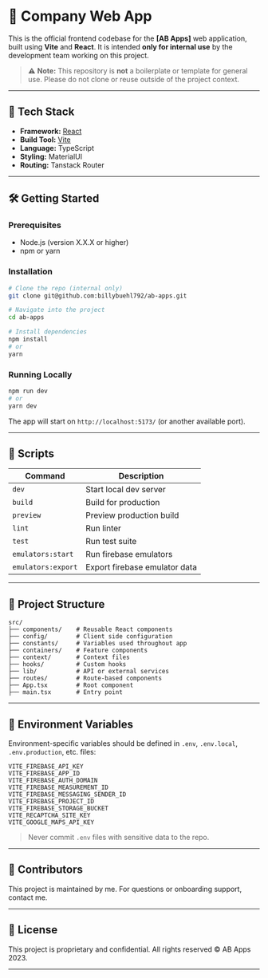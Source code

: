 # 🚀 Company Web App

This is the official frontend codebase for the **[AB Apps]** web application, built using **Vite** and **React**. It is intended **only for internal use** by the development team working on this project.

> ⚠️ **Note:** This repository is **not** a boilerplate or template for general use. Please do not clone or reuse outside of the project context.

---

## 🧱 Tech Stack

- **Framework:** [React](https://reactjs.org/)
- **Build Tool:** [Vite](https://vitejs.dev/)
- **Language:** TypeScript
- **Styling:** MaterialUI
- **Routing:** Tanstack Router

---

## 🛠️ Getting Started

### Prerequisites

- Node.js (version X.X.X or higher)
- npm or yarn

### Installation

```bash
# Clone the repo (internal only)
git clone git@github.com:billybuehl792/ab-apps.git

# Navigate into the project
cd ab-apps

# Install dependencies
npm install
# or
yarn
```

### Running Locally

```bash
npm run dev
# or
yarn dev
```

The app will start on `http://localhost:5173/` (or another available port).

---

## 🧪 Scripts

| Command            | Description                   |
| ------------------ | ----------------------------- |
| `dev`              | Start local dev server        |
| `build`            | Build for production          |
| `preview`          | Preview production build      |
| `lint`             | Run linter                    |
| `test`             | Run test suite                |
| `emulators:start`  | Run firebase emulators        |
| `emulators:export` | Export firebase emulator data |

---

## 📁 Project Structure

```
src/
├── components/    # Reusable React components
├── config/        # Client side configuration
├── constants/     # Variables used throughout app
├── containers/    # Feature components
├── context/       # Context files
├── hooks/         # Custom hooks
├── lib/           # API or external services
├── routes/        # Route-based components
├── App.tsx        # Root component
├── main.tsx       # Entry point
```

---

## 🔐 Environment Variables

Environment-specific variables should be defined in `.env`, `.env.local`, `.env.production`, etc. files:

```
VITE_FIREBASE_API_KEY
VITE_FIREBASE_APP_ID
VITE_FIREBASE_AUTH_DOMAIN
VITE_FIREBASE_MEASUREMENT_ID
VITE_FIREBASE_MESSAGING_SENDER_ID
VITE_FIREBASE_PROJECT_ID
VITE_FIREBASE_STORAGE_BUCKET
VITE_RECAPTCHA_SITE_KEY
VITE_GOOGLE_MAPS_API_KEY

```

> Never commit `.env` files with sensitive data to the repo.

---

## 👥 Contributors

This project is maintained by me. For questions or onboarding support, contact me.

---

## 📄 License

This project is proprietary and confidential. All rights reserved © AB Apps 2023.

---
